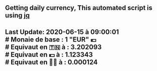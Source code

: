 ## Getting daily currency, This automated script is using [jq](https://stedolan.github.io/jq/)
## Last Update:  2020-06-15 à 09:00:01 </br># Monaie de base : 1 "EUR" 💶 </br> # Equivaut en 🇹🇳 à :  3.202093 </br> # Equivaut en 💵 à : 1.123343</br> # Equivaut en 🐱‍💻 à :  0.000124

